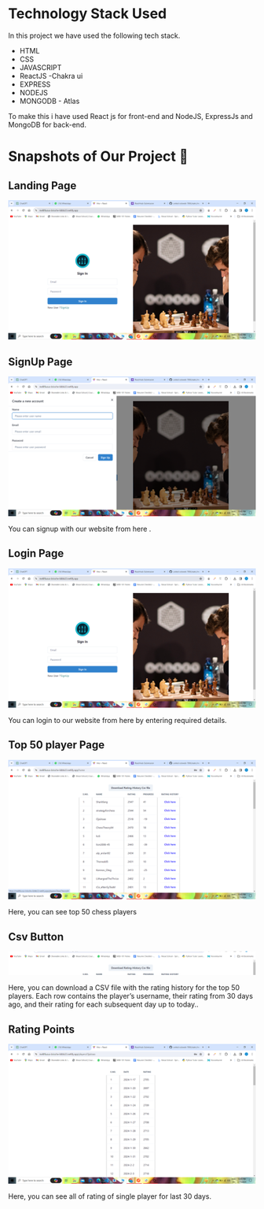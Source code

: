 

# Technology Stack Used

In this project we have used the following tech stack.

- HTML
- CSS
- JAVASCRIPT
- ReactJS
-Chakra ui
- EXPRESS
- NODEJS
- MONGODB - Atlas

To make this i have used React js for front-end and NodeJS, ExpressJs and MongoDB for back-end.



# Snapshots of Our Project 📸

## Landing Page

![LoginPage](static/images/login.png)


## SignUp Page

![SignUpPage](static/images/signup.png)

You can signup with our website from here .

## Login Page

![LoginPage](static/images/login.png)

You can login to our website from here by entering required details.

## Top 50 player Page

![Top50Players](static/images/top50.png)

Here, you can see top 50 chess players

## Csv Button

![CsvButton](static/images/csvButton.png)

Here, you can download  a CSV file with the rating history for the top 50 players. Each row contains the player’s username, their rating from 30 days ago, and their rating for each subsequent day up to today..

## Rating Points

![RatingPoints](static/images/ratingPoints.png)

Here, you can see all of rating of single player for last 30 days.

